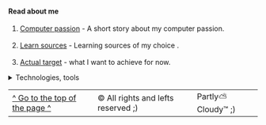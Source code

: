 <h4 id="top-of-this-page">  Read about me </h4>

1. [Computer passion](./readmes/my-computer-passion.md) - A short story about my computer passion.
<br><br>
2. [Learn sources](./readmes/learn-sources.md) - Learning sources of my choice .
<br><br>
3. [Actual target](./readmes/actual-goal) - what I want to achieve for now. 

<details>

<summary>Technologies, tools </summary>

<img src="https://github.com/PawelBugiel/md_test/blob/main/.idea/resources/java_6x3.png?raw=true" alt="Java" width="11%">
<img src="https://github.com/PawelBugiel/md_test/blob/main/.idea/resources/spring_6x3.png?raw=true" alt="Spring Boot" width="11%">
<img src="https://github.com/PawelBugiel/md_test/blob/main/.idea/resources/lombok_6x3.png?raw=true" alt="Lombok" width="11%">
<br>
<img src="https://github.com/PawelBugiel/md_test/blob/main/.idea/resources/hibernate_6x3.png?raw=true" alt="Hibernate" width="11%">
<img src="https://github.com/PawelBugiel/md_test/blob/main/.idea/resources/mysql_6x3.png?raw=true" alt="MySQL" width="11%">
<img src="https://github.com/PawelBugiel/md_test/blob/main/.idea/resources/h2_6x3.png?raw=true" alt="H2 in-memory database" width="8%">
<br>
<img src="https://github.com/PawelBugiel/md_test/blob/main/.idea/resources/junit_6x3.png?raw=true" alt="JUnit" width="9%">  
<img src="https://github.com/PawelBugiel/md_test/blob/main/.idea/resources/mockito_6x3.png?raw=true" alt="Mockito" width="11%"> 
<img src="https://github.com/PawelBugiel/md_test/blob/main/.idea/resources/jcoco_6x3.png?raw=true" alt="Jcoco" width="11%">
<br>
<img src="https://github.com/PawelBugiel/md_test/blob/main/.idea/resources/intellij_6x3.png?raw=true" alt="IntelliJ" width="11%">
<img src="https://github.com/PawelBugiel/md_test/blob/main/.idea/resources/maven_b_6x3.png?raw=true" alt="Maven" width="11%">
<img src="https://github.com/PawelBugiel/md_test/blob/main/.idea/resources/gitbash_6x3.png?raw=true" alt="GitBash" width="11%">
<br>
<img src="https://github.com/PawelBugiel/md_test/blob/main/.idea/resources/openapi_swagger_6x3.png?raw=true" alt="Swagger" width="11%">
<img src="https://github.com/PawelBugiel/md_test/blob/main/.idea/resources/postman_6x3.png?raw=true" alt="Postman" width="11%">
<br>

</details>

<table border="0">
    <tr>
        <td><a href="#top-of-this-page">^ Go to the top of the page ^</a></td>
        <td>&#169; All rights and lefts reserved ;)</td>
        <td>Partly⛅Cloudy™ ;)</td>
    </tr>
</table>